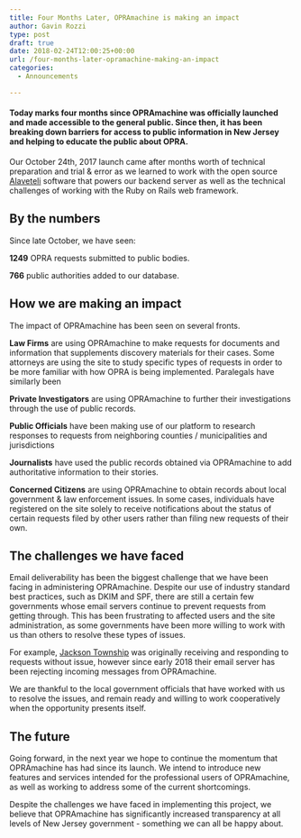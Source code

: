 ```yaml
---
title: Four Months Later, OPRAmachine is making an impact
author: Gavin Rozzi
type: post
draft: true
date: 2018-02-24T12:00:25+00:00
url: /four-months-later-opramachine-making-an-impact
categories:
  - Announcements

---
```


#### Today marks four months since OPRAmachine was officially launched and made accessible to the general public. Since then, it has been breaking down barriers for access to public information in New Jersey and helping to educate the public about OPRA.

Our October 24th, 2017 launch came after months worth of technical preparation and trial & error as we learned to work with the
open source [Alaveteli](http://alaveteli.org) software that powers our backend server as well as the technical challenges of
working with the Ruby on Rails web framework.

## By the numbers
Since late October, we have seen:

**1249** OPRA requests submitted to public bodies.

**766** public authorities added to our database.



## How we are making an impact

The impact of OPRAmachine has been seen on several fronts.

**Law Firms** are using OPRAmachine to make requests for documents and information that supplements discovery materials for their cases. Some attorneys are using the site to study specific types of requests in order to be more familiar with how OPRA is being
implemented. Paralegals have similarly been

**Private Investigators** are using OPRAmachine to further their investigations through the use of public records.

**Public Officials** have been making use of our platform to research responses to requests from neighboring counties / municipalities and jurisdictions

**Journalists** have used the public records obtained via OPRAmachine to add authoritative information to their stories.

**Concerned Citizens** are using OPRAmachine to obtain records about local government & law enforcement issues. In some cases, individuals have registered on the site solely to receive notifications about the status of certain requests filed by other users rather than filing new requests of their own.


## The challenges we have faced

Email deliverability has been the biggest challenge that we have been facing in administering OPRAmachine. Despite our use of
industry standard best practices, such as DKIM and SPF, there are still a certain few governments whose email servers continue
to prevent requests from getting through. This has been frustrating to affected users and the site administration, as some
governments have been more willing to work with us than others to resolve these types of issues.

For example, [Jackson Township](https://opramachine.com/body/jackson_township) was originally receiving and responding to requests without issue, however since early 2018 their email server has been rejecting incoming messages from OPRAmachine.

We are thankful to the local government officials that have worked with us to resolve the issues, and remain ready and willing to
work cooperatively when the opportunity presents itself.


## The future

Going forward, in the next year we hope to continue the momentum that OPRAmachine has had since its launch. We intend to introduce
new features and services intended for the professional users of OPRAmachine, as well as working to address some of the current shortcomings.

Despite the challenges we have faced in implementing this project, we believe that OPRAmachine has significantly increased transparency at all levels of New Jersey government - something we can all be happy about.
